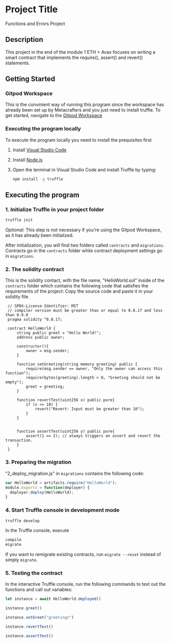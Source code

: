 
# Project Title
Functions and Errors Project

## Description
This project in the end of the module 1 ETH + Avax focuses on writing a smart contract that implements the require(), assert() and revert() statements.

## Getting Started

### Gitpod Workspace

This is the convinient way of running this program since the workspace has already been set up by Metacrafters and you just need to install truffle.
To get started, navigate to the [Gitpod Workspace](https://gitpod.io/new/#https://github.com/jeffryan-POL/solidity_starter)



### Executing the program locally

To execute the program locally you need to install the prequisites first

1. Install [Visual Studio Code](https://code.visualstudio.com/)

2. Install [Node.js](https://nodejs.org)

3. Open the terminal in Visual Studio Code and install Truffle by typing:

   ```bash
   npm install -g truffle
   ```
   

## Executing the program

### 1. Initialize Truffle in your project folder

   ```bash
   truffle init
   ```
   *Optional:* This step is not necessary if you're using the Gitpod Workspace, as it has already been initialized.
  
     
After initialization, you will find two folders called `contracts` and `migrations`. Contracts go in the `contracts` folder while contract deployment settings go in `migrations`.

### 2. The solidity contract

This is the solidity contact, with the file name, "HelloWorld.sol" inside of the `contracts` folder which contains the following code that satisfies the requirements of the project:
Copy the source code and paste it in your solidity file.
   ```solidity
	// SPDX-License-Identifier: MIT
	// compiler version must be greater than or equal to 0.8.17 and less than 0.9.0
	pragma solidity ^0.8.17;
	
	contract HelloWorld {
	    string public greet = "Hello World!";
	    address public owner; 
	
	    constructor(){
	        owner = msg.sender;
	    }
	
	    function setGreeting(string memory greeting) public {
	        require(msg.sender == owner, "Only the owner can access this function");
	        require(bytes(greeting).length > 0, "Greeting should not be empty");
	        greet = greeting;
	    }
	
	    function revertTest(uint256 x) public pure{
	        if (x <= 10) {
	            revert("Revert: Input must be greater than 10");
	        }
	    }
	    
	
	    function assertTest(uint256 y) public pure{
	        assert(1 == 2); // always triggers an assert and revert the transaction.
	    }
	}
   ```

### 3. Preparing the migration

"2_deploy_migration.js" in `migrations` contains the following code:

   ```javascript
   var HelloWorld = artifacts.require("HelloWorld");
   module.exports = function(deployer) {
     deployer.deploy(HelloWorld);
   }
   ```

### 4. Start Truffle console in development mode

   ```bash
   truffle develop
   ```

   In the Truffle console, execute

   ```bash
   compile
   migrate
   ```
   If you want to remigrate existing contracts, run `migrate --reset` instead of simply `migrate`.

  
### 5. Testing the contract

   In the interactive Truffle console, run the following commands to test out the functions and call out variables:

   ```javascript
   let instance = await HelloWorld.deployed()
   ```
   ```javascript
   instance.greet()
   ```
   ```javascript
   instance.setGreet("greetings")
   ```
   ```javascript
   instance.revertTest()
   ```
   ```javascript
   instance.assertTest()
   ```
      
